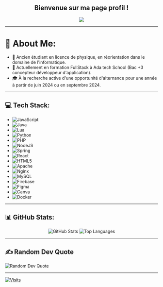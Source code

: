 <div align="center">

<h2> Bienvenue sur ma page profil !</h2>
  <img src="https://readme-typing-svg.herokuapp.com?&lines=En+recherche+d+'+alternance;Developpeur+Fullstack&center=true&repeat=false&width=500&duration=6000&pause=3000">

</div>

---

# 💫 About Me:
- 🔭 Ancien étudiant en licence de physique, en réorientation dans le domaine de l'informatique.
- 🌱 Actuellement en formation FullStack à Ada tech School (Bac +3 concepteur développeur d'application).
- 🎓 À la recherche active d'une opportunité d'alternance pour une année à partir de juin 2024 ou en septembre 2024.

---

## 💻 Tech Stack:
- ![JavaScript](https://img.shields.io/badge/javascript-%23323330.svg?style=plastic&logo=javascript&logoColor=%23F7DF1E)
- ![Java](https://img.shields.io/badge/java-%23ED8B00.svg?style=plastic&logo=openjdk&logoColor=white)
- ![Lua](https://img.shields.io/badge/lua-%232C2D72.svg?style=plastic&logo=lua&logoColor=white)
- ![Python](https://img.shields.io/badge/python-3670A0?style=plastic&logo=python&logoColor=ffdd54)
- ![PHP](https://img.shields.io/badge/php-%23777BB4.svg?style=plastic&logo=php&logoColor=white)
- ![NodeJS](https://img.shields.io/badge/node.js-6DA55F?style=plastic&logo=node.js&logoColor=white)
- ![Spring](https://img.shields.io/badge/spring-%236DB33F.svg?style=plastic&logo=spring&logoColor=white)
- ![React](https://img.shields.io/badge/react-%2320232a.svg?style=plastic&logo=react&logoColor=%2361DAFB)
- ![HTML5](https://img.shields.io/badge/html5-%23E34F26.svg?style=plastic&logo=html5&logoColor=white)
- ![Apache](https://img.shields.io/badge/apache-%23D42029.svg?style=plastic&logo=apache&logoColor=white)
- ![Nginx](https://img.shields.io/badge/nginx-%23009639.svg?style=plastic&logo=nginx&logoColor=white)
- ![MySQL](https://img.shields.io/badge/mysql-%2300000f.svg?style=plastic&logo=mysql&logoColor=white)
- ![Firebase](https://img.shields.io/badge/Firebase-039BE5?style=plastic&logo=Firebase&logoColor=white)
- ![Figma](https://img.shields.io/badge/figma-%23F24E1E.svg?style=plastic&logo=figma&logoColor=white)
- ![Canva](https://img.shields.io/badge/Canva-%2300C4CC.svg?style=plastic&logo=Canva&logoColor=white)
- ![Docker](https://img.shields.io/badge/docker-%230db7ed.svg?style=plastic&logo=docker&logoColor=white)

---

## 📊 GitHub Stats:
<p align="center">
  <img src="https://github-readme-stats.vercel.app/api?username=KhalilHouni&theme=shades-of-purple&hide_border=false&include_all_commits=true&count_private=true" alt="GitHub Stats">
  <img src="https://github-readme-stats.vercel.app/api/top-langs/?username=KhalilHouni&theme=shades-of-purple&hide_border=false&include_all_commits=true&count_private=true&layout=compact" alt="Top Languages">
</p>

---

## ✍️ Random Dev Quote
![Random Dev Quote](https://quotes-github-readme.vercel.app/api?type=vetical&theme=radical)

---

[![Visits](https://visitcount.itsvg.in/api?id=KhalilHouni&icon=5&color=9)](https://visitcount.itsvg.in)
